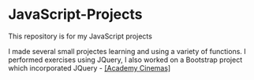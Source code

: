 # JavaScript-Projects
This repository is for my JavaScript projects

I made several small projectes learning and using a variety of functions. I performed exercises using JQuery, I also worked on a Bootstrap project which incorporated JQuery - [[Academy Cinemas]]([url](https://github.com/JackRM10/Jack-HTML-and-CSS-Projects/blob/main/bootstrap4_project/academy_cinemas.html))

